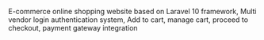 E-commerce online shopping website based on Laravel 10 framework,
Multi vendor login authentication system,
Add to cart, manage cart, proceed to checkout,
payment gateway integration
